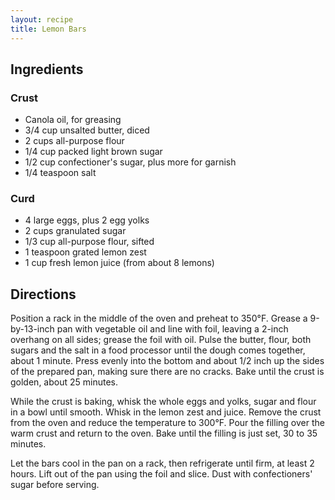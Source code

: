 ```yaml
---
layout: recipe
title: Lemon Bars
---
```


## Ingredients


### Crust

* Canola oil, for greasing
* 3/4 cup unsalted butter, diced
* 2 cups all-purpose flour
* 1/4 cup packed light brown sugar
* 1/2 cup confectioner\'s sugar, plus more for garnish
* 1/4 teaspoon salt

### Curd

* 4 large eggs, plus 2 egg yolks
* 2 cups granulated sugar
* 1/3 cup all-purpose flour, sifted
* 1 teaspoon grated lemon zest
* 1 cup fresh lemon juice (from about 8 lemons)

## Directions

Position a rack in the middle of the oven and preheat to 350°F. Grease a
9-by-13-inch pan with vegetable oil and line with foil, leaving a 2-inch
overhang on all sides; grease the foil with oil. Pulse the butter,
flour, both sugars and the salt in a food processor until the dough
comes together, about 1 minute. Press evenly into the bottom and about
1/2 inch up the sides of the prepared pan, making sure there are no
cracks. Bake until the crust is golden, about 25 minutes.

While the crust is baking, whisk the whole eggs and yolks, sugar and
flour in a bowl until smooth. Whisk in the lemon zest and juice. Remove
the crust from the oven and reduce the temperature to 300°F. Pour the
filling over the warm crust and return to the oven. Bake until the
filling is just set, 30 to 35 minutes.

Let the bars cool in the pan on a rack, then refrigerate until firm, at
least 2 hours. Lift out of the pan using the foil and slice. Dust with
confectioners\' sugar before serving.
